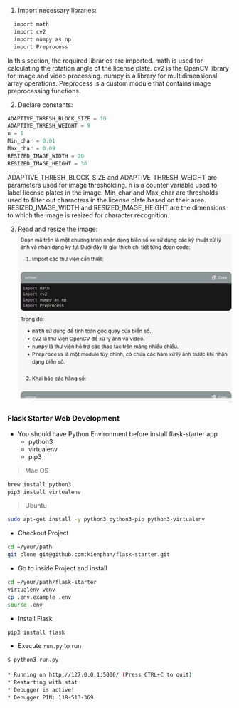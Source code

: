 1. Import necessary libraries:

```bash
  import math
  import cv2
  import numpy as np
  import Preprocess
```
In this section, the required libraries are imported.
  math is used for calculating the rotation angle of the license plate.
  cv2 is the OpenCV library for image and video processing.
  numpy is a library for multidimensional array operations.
  Preprocess is a custom module that contains image preprocessing functions.

2. Declare constants:
```python
ADAPTIVE_THRESH_BLOCK_SIZE = 19
ADAPTIVE_THRESH_WEIGHT = 9
n = 1
Min_char = 0.01
Max_char = 0.09
RESIZED_IMAGE_WIDTH = 20
RESIZED_IMAGE_HEIGHT = 30
```
  ADAPTIVE_THRESH_BLOCK_SIZE and ADAPTIVE_THRESH_WEIGHT are parameters used for image thresholding.
  n is a counter variable used to label license plates in the image.
  Min_char and Max_char are thresholds used to filter out characters in the license plate based on their area.
  RESIZED_IMAGE_WIDTH and RESIZED_IMAGE_HEIGHT are the dimensions to which the image is resized for character recognition.

3. Read and resize the image:
![alt text](images/image.png)


### Flask Starter Web Development

- You should have Python Environment before install flask-starter app
  - python3
  - virtualenv
  - pip3

> Mac OS

```bash
brew install python3
pip3 install virtualenv
```

> Ubuntu

```bash
sudo apt-get install -y python3 python3-pip python3-virtualenv
```

- Checkout Project

```bash
cd ~/your/path
git clone git@github.com:kienphan/flask-starter.git
```

- Go to inside Project and install

```bash
cd ~/your/path/flask-starter
virtualenv venv
cp .env.example .env
source .env
```

- Install Flask

```bash
pip3 install flask
```

- Execute `run.py` to run

```bash
$ python3 run.py

* Running on http://127.0.0.1:5000/ (Press CTRL+C to quit)
* Restarting with stat
* Debugger is active!
* Debugger PIN: 118-513-369
```